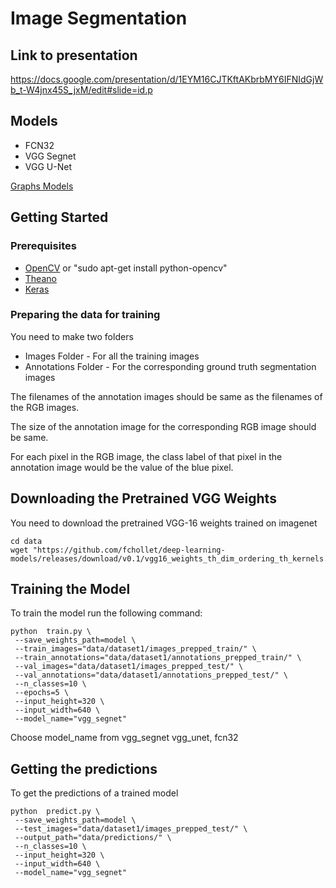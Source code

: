# Image Segmentation

## Link to presentation
https://docs.google.com/presentation/d/1EYM16CJTKftAKbrbMY6IFNIdGjWb_t-W4jnx45S_jxM/edit#slide=id.p

## Models

* FCN32
* VGG Segnet
* VGG U-Net

[Graphs Models](https://github.com/reymondzzzz/semantic_segmentation/tree/master/graph_models)

## Getting Started

### Prerequisites

* [OpenCV](https://docs.opencv.org/trunk/d7/d9f/tutorial_linux_install.html)
or "sudo apt-get install python-opencv"
* [Theano](http://theano.readthedocs.io/en/latest/install.html)
* [Keras](https://keras.io/#installation)


### Preparing the data for training

You need to make two folders

*  Images Folder - For all the training images
* Annotations Folder - For the corresponding ground truth segmentation images

The filenames of the annotation images should be same as the filenames of the RGB images.

The size of the annotation image for the corresponding RGB image should be same.

For each pixel in the RGB image, the class label of that pixel in the annotation image would be the value of the blue pixel.

## Downloading the Pretrained VGG Weights

You need to download the pretrained VGG-16 weights trained on imagenet

```shell
cd data
wget "https://github.com/fchollet/deep-learning-models/releases/download/v0.1/vgg16_weights_th_dim_ordering_th_kernels.h5"
```



## Training the Model

To train the model run the following command:

```shell
python  train.py \
 --save_weights_path=model \
 --train_images="data/dataset1/images_prepped_train/" \
 --train_annotations="data/dataset1/annotations_prepped_train/" \
 --val_images="data/dataset1/images_prepped_test/" \
 --val_annotations="data/dataset1/annotations_prepped_test/" \
 --n_classes=10 \
 --epochs=5 \
 --input_height=320 \
 --input_width=640 \
 --model_name="vgg_segnet"
```

Choose model_name from vgg_segnet  vgg_unet, fcn32

## Getting the predictions

To get the predictions of a trained model

```shell
python  predict.py \
 --save_weights_path=model \
 --test_images="data/dataset1/images_prepped_test/" \
 --output_path="data/predictions/" \
 --n_classes=10 \
 --input_height=320 \
 --input_width=640 \
 --model_name="vgg_segnet"
```
